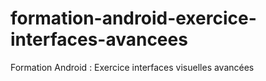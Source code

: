 # formation-android-exercice-interfaces-avancees
Formation Android : Exercice interfaces visuelles avancées
